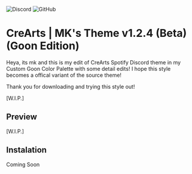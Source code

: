  ![Discord](https://discordapp.com/api/guilds/534376415202639903/embed.png) ![GitHub](https://img.shields.io/github/license/CorellanStoma/CreArts-Spotify)

# CreArts | MK's Theme v1.2.4 (Beta) (Goon Edition)

Heya, its mk and this is my edit of CreArts Spotify Discord theme in my Custom Goon Color Palette with some detail edits!
I hope this style becomes a offical variant of the source theme!

Thank you for downloading and trying this style out!

[W.I.P.]

## Preview

[W.I.P.]

## Instalation
Coming Soon
